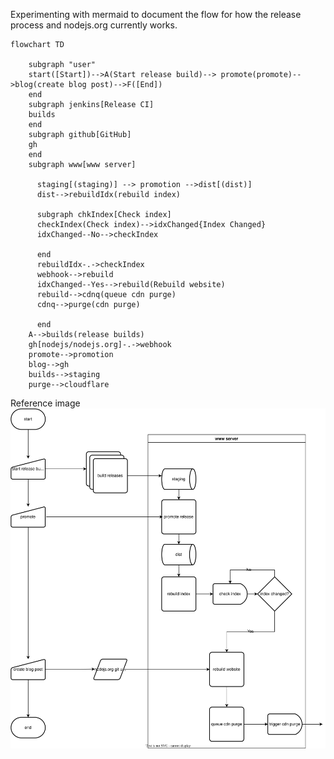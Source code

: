 Experimenting with mermaid to document the flow for how the release process and nodejs.org currently works.
```mermaid
flowchart TD
    
    subgraph "user"
    start([Start])-->A(Start release build)--> promote(promote)-->blog(create blog post)-->F([End])
    end
    subgraph jenkins[Release CI]
    builds
    end
    subgraph github[GitHub]
    gh
    end
    subgraph www[www server]
    
      staging[(staging)] --> promotion -->dist[(dist)]
      dist-->rebuildIdx(rebuild index)
      
      subgraph chkIndex[Check index]
      checkIndex(Check index)-->idxChanged{Index Changed}
      idxChanged--No-->checkIndex
      
      end
      rebuildIdx-.->checkIndex
      webhook-->rebuild
      idxChanged--Yes-->rebuild(Rebuild website)
      rebuild-->cdnq(queue cdn purge)
      cdnq-->purge(cdn purge)
      
      end
    A-->builds(release builds)
    gh[nodejs/nodejs.org]-.->webhook
    promote-->promotion
    blog-->gh
    builds-->staging
    purge-->cloudflare

```

Reference image
![Original reference flow](https://raw.githubusercontent.com/richardlau/nodejs.org-flow/main/release%20process.svg)
